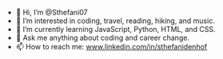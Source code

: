 - 👋 Hi, I’m @Sthefani07
- 👀 I’m interested in coding, travel, reading, hiking, and music.
- 🌱 I’m currently learning JavaScript, Python, HTML, and CSS.
- 💬 Ask me anything about coding and career change.
- 📫 How to reach me: www.linkedin.com/in/sthefanidenhof


<!---
Sthefani07/Sthefani07 is a ✨ special ✨ repository because its `README.md` (this file) appears on your GitHub profile.
You can click the Preview link to take a look at your changes.
--->
